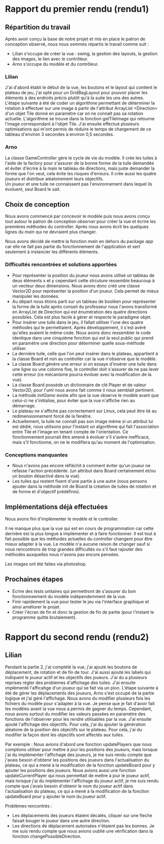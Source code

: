 # Rapport du premier rendu (rendu1)

## Répartition du travail

Après avoir conçu la base de notre projet et mis en place le patron de conception observé, nous nous sommes répartis le travail comme suit :

- Lilian s'occupe de créer la vue : swing, la gestion des layouts, la gestion des images, le lien avec le contrôleur.
- Arno s'occupe du modèle et du contrôleur.

### Lilian

J'ai d'abord établi le début de la vue, les boutons et le layout qui contient le plateau de jeu, j'ai opté pour un GridBagLayout pour pouvoir placer les éléments à des endroits précis plutôt qu'à la suite les uns des autres.
L'étape suivante à été de coder un algorithme permettant de déterminer la rotation à effectuer sur une image à partir de l'attribut ArrayList \<Direction\> d'un objet Tile donné en paramètre car on ne connaît pas sa rotation actuelle. L'algorithme se trouve dans la fonction getTileImage qui retourne l'image correspondant à l'objet Tile.
J'ai ensuite effectué plusieurs optimisations qui m'ont permis de réduire le temps de chargement de ce tableau d'environ 3 secondes à environ 0,5 secondes.

### Arno

La classe GameController gère le cycle de vie du modèle. Il crée les tuiles à l'aide de la factory pour s'assurer de la bonne forme de la tuile demandée et éviter d'écrire à la main le tableau de directions, mais juste demander la forme que l'on veut, cela évite les risques d'erreurs. Il crée aussi les quatre joueurs et distribue aléatoirement leurs objectifs.  
Un joueur et une tuile ne connaissent pas l'environnement dans lequel ils évoluent, seul Board le sait.

## Choix de conception

Nous avons commencé par concevoir le modèle puis nous avons conçu tout autour le patron de conception _observer_ pour créer la vue et écrire les premières méthodes du controller. Après nous avons écrit les quelques lignes du _main_ qui ne devraient plus changer.

Nous avons décidé de mettre la fonction _main_ en dehors du package _app_ car elle ne fait pas partie du fonctionnement de l'application et sert seulement à instancier les différents éléments.

### Difficultés rencontrées et solutions apportées

- Pour représenter la position du joueur nous avons utilisé un tableau de deux éléments x et y cependant cette strcuture ressemble beaucoup à un vecteur deux dimensions. Nous avons donc créé une classe Vector2D pour représenter la position d'un joueur. Cela permet de mieux manipuler les données.
- Au départ nous étions parti sur un tableau de booléen pour représenter la forme de la tuile après conseil du professeur nous l'avons transformé en ArrayList de Direction qui est énumération des quatre directions possibles. Cela est plus facile à gérer et respecte le paradigme objet.
- Pour insérer une tuile dans le jeu, il fallait utiliser l'une des quatre méthodes qui le permettaient. Après développement, il s'est avéré qu'elles avaient le même code. Nous avons donc ressembler le code identique dans une cinquième fonction qui est la seul public qui prend en paramètre une direction pour déterminer quelle sous-méthode utiliser.
- La dernière tuile, celle que l'on peut insérer dans le plateau, appartient à la classe Board et non au controller car la vue n'observe que le modèle.
- La classe Board génère une erreur si on essaye d'insérer une tuile dans une ligne ou une colonne fixe, le controller doit s'assurer de ne pas lever cette erreur (ce mécanisme pourra évoluer avec la modification de la vue).
- La classe Board possède un dictionnaire de clé Player et de valeur Vector2D, pour l'uml nous avons fait comme il nous semblait pertinent.
- La méthode _initGame_ existe afin que la vue observe le modèle avant que celui-ci ne s'initialise, pour éviter que la vue n'affiche rien au démarrage.
- Le plateau ne s'affiche pas correctement sur Linux, cela peut être lié au redimensionnement forcé de la fenêtre.
- Actuellement, la tuile ne connaît pas son image même si un attribut lui est dédié, nous utilisons pour l'instant un algorithme qui fait l'association entre Tile et l'image en tenant compte de l'orientation. Ce fonctionnement pourrait être amené à évoluer s'il s'avère inefficace, mais s'il fonctionne, on ne le modifiera qu'au moment de l'optimisation.

### Conceptions manquantes

- Nous n'avons pas encore réfléchit à comment éviter qu'un joueur ne refasse l'action précédente. (un attribut dans Board certainement et/ou un bouton désactivé dans la vue).
- Les tuiles qui restent fixent d'une partie à une autre (nous pensons ajouter dans la méthode init de Board la création de tuiles de rotation et de forme et d'objectif prédéfinis).

## Implémentations déjà effectuées

Nous avons fini d'implémenter le modèle et le controller.

Il ne manque plus que la vue qui est en cours de programmation car cette dernière est la plus longue à implémenter et à faire fonctionner.
Il est tout à fait possible que les méthodes actuelles du controller changent pour être mieux adapter à la vue.
Le modèle n'a aucune raison de changer sauf si nous rencontrons de trop grandes difficultés ou s'il faut rajouter des méthodes auxquelles nous n'avons pas encore pensées.

Les images ont été faites via photoshop.

## Prochaines étapes

- Ecrire des tests unitaires qui permettront de s'assurer du bon fonctionneement du modèle indépendemment de la vue.
- Finir rapidement la vue pour tester le jeu via l'interface graphique et ainsi améliorer le projet.
- Créer l'écran de fin et donc la gestion de fin de partie (pour l'instant le programme quitte brutalement).



# Rapport du second rendu (rendu2)

## Lilian
Pendant la partie 2, j'ai complété la vue, j'ai ajouté les boutons de déplacement, de rotation et de fin de tour.
J'ai aussi ajouté les labels qui indiquent le joueur actif et les objectifs des joueurs.
J'ai du a plusieurs reprises régler des problemes d'affichage des tuiles.
J'ai ensuite implémenté l'afficahge d'un joueur qui se fait via un pion.
L'étape suivante à été de gérer les déplacements des joueurs, Arno s'est occupé de la partie logique et j'ai géré l'affichage.
Nous avons du modifier plusieurs fois les fichiers du modèle pour s'adapter à la vue. Je pense que je fait d'avoir fait les modèles avant la vue nous a permis de gagner du temps. Cependant, nous avons surtout du modifier les valeurs passées en paramètre des fonctions de l'observer pour les rendre utilisables par la vue.
J'ai ensuite ajouté l'affichage des objectifs.
Pour cela, j'ai du ajouter la génération aléatoire de la position des objectifs sur le plateau.
Pour cela, j'ai du modifier la façon dont les objectifs sont affectés aux tuiles.

Par exemple :
    Nous avions d'abord une fonction updatePlayers que nous comptions utiliser pour mettre à jour les positions des joueurs, mais lorsque j'ai du implémenter l'affichage des joueurs, je me suis rendu compte que j'avais besoin d'obtenir les positions des joueurs dans l'actualisation du plateau, ce qui a mené à la modification de la fonction updateBoard pour y ajouter les positions des joueurs.
    Nous avions aussi une fonction updateCurrentPlayer qui nous permettait de mettre à jour le joueur actif, mais lorsque j'ai du implémenter l'affichage du joueur actif, je me suis rendu compte que j'avais besoin d'obtenir le nom du joueur actif dans l'actualisation du plateau, ce qui a mené à la modification de la fonction updateBoard pour y ajouter le nom du joueur actif.

Problèmes rencontrés : 
- Les déplacements des joueurs étaient décalés, cliquer sur une fleche faisait bouger le joueur dans une autre direction.
- Les directions de déplacement autorisées n'étaient pas les bonnes. Je me suis rendu compte que nous avions oublié une vérification dans la fonction changePossibleDirection.


